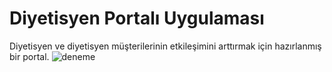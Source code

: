 
# Diyetisyen Portalı Uygulaması
Diyetisyen ve diyetisyen müşterilerinin etkileşimini arttırmak için hazırlanmış bir portal.
![deneme](https://i.hizliresim.com/DDgN2z.png)
